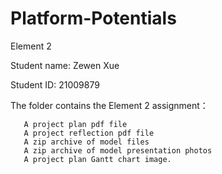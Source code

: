 # Platform-Potentials
Element 2

Student name: Zewen Xue

Student ID: 21009879

The folder contains the Element 2 assignment：

       A project plan pdf file
       A project reflection pdf file
       A zip archive of model files
       A zip archive of model presentation photos
       A project plan Gantt chart image.

